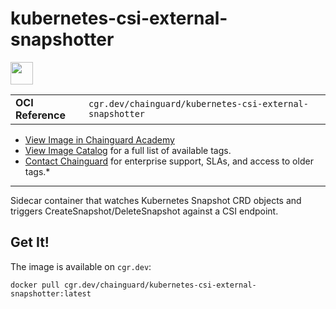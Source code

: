 <!--monopod:start-->
# kubernetes-csi-external-snapshotter

<!--url:start-->
<a href="https://github.com/kubernetes-csi/external-snapshotter">
<!--logo:start-->
  <img src="https://storage.googleapis.com/chainguard-academy/logos/kubernetes-csi-external-snapshotter/logo.svg" width="36px" height="36px" />
<!--logo:end-->
</a>
<!--url:end-->

| | |
| - | - |
| **OCI Reference** | `cgr.dev/chainguard/kubernetes-csi-external-snapshotter` |

* [View Image in Chainguard Academy](https://edu.chainguard.dev/chainguard/chainguard-images/reference/kubernetes-csi-external-snapshotter/overview/)
* [View Image Catalog](https://console.enforce.dev/images/catalog) for a full list of available tags.
* [Contact Chainguard](https://www.chainguard.dev/chainguard-images) for enterprise support, SLAs, and access to older tags.*
---
<!--monopod:end-->

<!--overview:start-->
 Sidecar container that watches Kubernetes Snapshot CRD objects and triggers CreateSnapshot/DeleteSnapshot against a CSI endpoint.
<!--overview:end-->

<!--getting:start-->
## Get It!
The image is available on `cgr.dev`:

```
docker pull cgr.dev/chainguard/kubernetes-csi-external-snapshotter:latest
```
<!--getting:end-->

<!--body:start-->
<!--body:end-->
